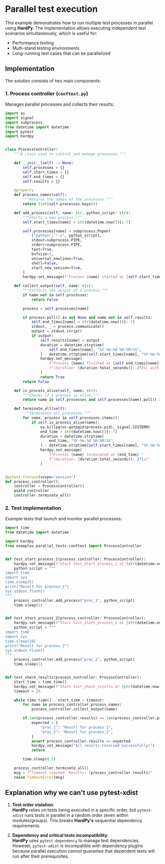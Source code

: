 # Parallel test execution  

This example demonstrates how to run multiple test processes in parallel using **HardPy**.
The implementation allows executing independent test scenarios simultaneously, which is useful for:

- Performance testing  
- Multi-stand testing environments  
- Long-running test cases that can be parallelized  

## Implementation  

The solution consists of two main components:  

### 1. Process controller (`conftest.py`)  

Manages parallel processes and collects their results:  

```python
import os
import signal
import subprocess
from datetime import datetime
import pytest
import hardpy


class ProcessController:
    """A class used to control and manage processes."""

    def __init__(self) -> None:
        self.processes = {}
        self.start_times = {}
        self.end_times = {}
        self.results = {}

    @property
    def process_names(self):
        """Returns the names of the processes."""
        return list(self.processes.keys())

    def add_process(self, name: str, python_script: str):
        """Starts a new process."""
        self.start_times[name] = str(datetime.now())[:-7]

        self.processes[name] = subprocess.Popen(
            ["python", "-c", python_script],
            stdout=subprocess.PIPE,
            stderr=subprocess.PIPE,
            text=True,
            bufsize=1,
            universal_newlines=True,
            shell=False,
            start_new_session=True,
        )
        hardpy.set_message(f"Process {name} started at {self.start_times[name]}")

    def collect_output(self, name: str):
        """Collects the output of a process."""
        if name not in self.processes:
            return False

        process = self.processes[name]

        if process.poll() is not None and name not in self.results:
            self.end_times[name] = str(datetime.now())[:-7]
            stdout, _ = process.communicate()
            output = stdout.strip()
            if output:
                self.results[name] = output
                duration = datetime.strptime(
                    self.end_times[name], "%Y-%m-%d %H:%M:%S",
                ) - datetime.strptime(self.start_times[name], "%Y-%m-%d %H:%M:%S")
                hardpy.set_message(
                    f"Process {name} finished at {self.end_times[name]} "
                    f"(duration: {duration.total_seconds():.2f}s) with output: {output}"
                )
                return True
        return False

    def is_process_alive(self, name: str):
        """Checks if a process is alive."""
        return name in self.processes and self.processes[name].poll() is None

    def terminate_all(self):
        """Terminates all processes."""
        for name, process in self.processes.items():
            if self.is_process_alive(name):
                os.killpg(os.getpgid(process.pid), signal.SIGTERM)
                end_time = str(datetime.now())[:-7]
                duration = datetime.strptime(
                    end_time, "%Y-%m-%d %H:%M:%S",
                ) - datetime.strptime(self.start_times[name], "%Y-%m-%d %H:%M:%S")
                hardpy.set_message(
                    f"Process {name} terminated at {end_time} "
                    f"(duration: {duration.total_seconds():.2f}s)"
                )


@pytest.fixture(scope="session")
def process_controller():
    controller = ProcessController()
    yield controller
    controller.terminate_all()
```

### 2. Test implementation  

Example tests that launch and monitor parallel processes:  

```python
import time
from datetime import datetime

import hardpy
from examples.parallel_tests.conftest import ProcessController


def test_start_process_1(process_controller: ProcessController):
    hardpy.set_message(f"Start test_start_process_1 at {str(datetime.now())[:-7]}")
    python_script = """
import time
import sys
time.sleep(5)
print("Result for process_1")
sys.stdout.flush()
"""
    process_controller.add_process("proc_1", python_script)
    time.sleep(1)


def test_start_process_2(process_controller: ProcessController):
    hardpy.set_message(f"Start test_start_process_2 at {str(datetime.now())[:-7]}")
    python_script = """
import time
import sys
time.sleep(10)
print("Result for process_2")
sys.stdout.flush()
"""
    process_controller.add_process("proc_2", python_script)
    time.sleep(1)


def test_check_results(process_controller: ProcessController):
    start_time = time.time()
    hardpy.set_message(f"Start test_check_results at {str(datetime.now())[:-7]}")
    timeout = 20

    while time.time() - start_time < timeout:
        for name in process_controller.process_names:
            process_controller.collect_output(name)

        if len(process_controller.results) == len(process_controller.process_names):
            expected = {
                "proc_1": "Result for process_1",
                "proc_2": "Result for process_2",
            }
            assert process_controller.results == expected
            hardpy.set_message("All results received successfully!")
            return

        time.sleep(0.2)

    process_controller.terminate_all()
    msg = f"Timeout reached. Results: {process_controller.results}"
    raise TimeoutError(msg)
```

## Explanation why we can't use pytest-xdist

1. **Test order violation**:  
   **HardPy** relies on tests being executed in a specific order, but `pytest-xdist` runs tests in parallel in a random order (even within modules/groups).
   This breaks **HardPy's** sequential dependency requirements.

2. **Dependency and critical tests incompatibility**:  
   **HardPy** uses `pytest-dependency` to manage test dependencies.
   However, `pytest-xdist` is incompatible with dependency plugins because parallel execution cannot guarantee that dependent tests will run after their prerequisites.
